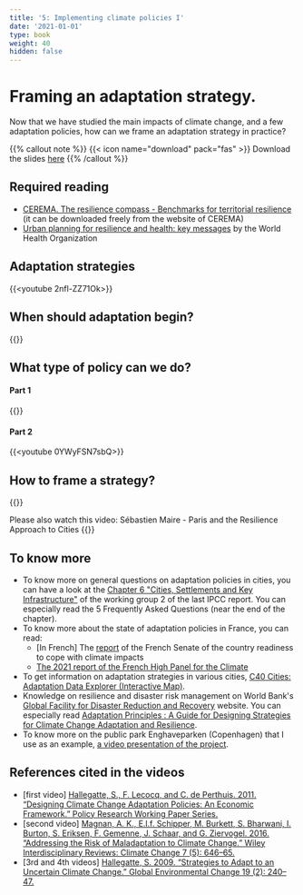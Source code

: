 ```yaml
---
title: '5: Implementing climate policies I'
date: '2021-01-01'
type: book
weight: 40
hidden: false
---
```


# Framing an adaptation strategy.

<!--more-->

Now that we have studied the main impacts of climate change, and a few adaptation policies, how can we frame an adaptation strategy in practice?

{{% callout note %}}
{{< icon name="download" pack="fas" >}} Download the slides [here](http://www.centre-cired.fr/wp-content/uploads/2021/10/course-adaptation.pdf)
{{% /callout %}}

## Required reading


- [CEREMA. The resilience compass - Benchmarks for territorial resilience](https://www.cerema.fr/fr/centre-ressources/boutique/resilience-compass-benchmarks-territorial-resilience) (it can be downloaded freely from the website of CEREMA)
- [Urban planning for resilience and health: key messages](https://www.who.int/europe/publications/i/item/WHO-10665-355760) by the World Health Organization

## Adaptation strategies
{{<youtube 2nfl-ZZ71Ok>}}
## When should adaptation begin?
{{<youtube LyOpq9aKWGU>}}
## What type of policy can we do?
#### Part 1
{{<youtube O5yUMhlG5Ag>}}
#### Part 2
{{<youtube 0YWyFSN7sbQ>}}
## How to frame a strategy?
{{<youtube EVB1fkMgFcI>}}

Please also watch this video: Sébastien Maire - Paris and the Resilience Approach to Cities
{{<youtube IwsC4w7_4mA>}}
 


## To know more
- To know more on general questions on adaptation policies in cities, you can have a look at the [Chapter 6 "Cities, Settlements and Key Infrastructure"](https://www.ipcc.ch/report/ar6/wg2/downloads/report/IPCC_AR6_WGII_Chapter06.pdf) of the working group 2 of the last IPCC report. You can especially read the 5 Frequently Asked Questions (near the end of the chapter).
- To know more about the state of adaptation policies in France, you can read:
  - [In French] The [report](https://www.senat.fr/espace_presse/actualites/201905/adaptation_de_la_france_aux_changements_climatiques_a_lhorizon_2050.html) of the French Senate of the country readiness to cope with climate impacts 
  - [The 2021 report of the French High Panel for the Climate](https://www.hautconseilclimat.fr/publications/rapport-annuel-2021-renforcer-lattenuation-engager-ladaptation/)
- To get information on adaptation strategies in various cities, [C40 Cities: Adaptation Data Explorer (Interactive Map)](https://www.c40knowledgehub.org/s/article/Adaptation-Data-Explorer-City?language=en_US).
- Knowledge on resilience and disaster risk management on World Bank's [Global Facility for Disaster Reduction and Recovery](https://www.gfdrr.org/en/knowledge-hub) website. You can especially read [Adaptation Principles : A Guide for Designing Strategies for Climate Change Adaptation and Resilience](https://openknowledge.worldbank.org/handle/10986/34780).
- To know more on the public park Enghaveparken (Copenhagen) that I use as an example, [a video presentation of the project](https://www.youtube.com/watch?v=e5gjLW2PRfs).

## References cited in the videos
- [first video] [Hallegatte, S., F. Lecocq, and C. de Perthuis. 2011. “Designing Climate Change Adaptation Policies: An Economic Framework.” Policy Research Working Paper Series.](https://elibrary.worldbank.org/doi/abs/10.1596/1813-9450-5568)
- [second video] [Magnan, A. K., E.l.f. Schipper, M. Burkett, S. Bharwani, I. Burton, S. Eriksen, F. Gemenne, J. Schaar, and G. Ziervogel. 2016. “Addressing the Risk of Maladaptation to Climate Change.” Wiley Interdisciplinary Reviews: Climate Change 7 (5): 646–65.](https://doi.org/10.1002/wcc.409)
- [3rd and 4th videos] [Hallegatte, S. 2009. “Strategies to Adapt to an Uncertain Climate Change.” Global Environmental Change 19 (2): 240–47.](https://doi.org/10.1016/j.gloenvcha.2008.12.003.)

